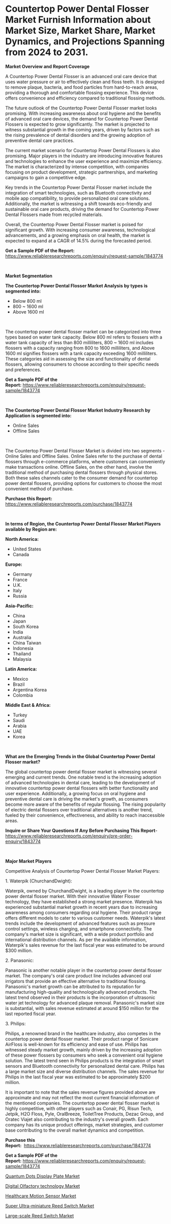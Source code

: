 <p><h1>Countertop Power Dental Flosser Market Furnish Information about Market Size, Market Share, Market Dynamics, and Projections Spanning from 2024 to 2031.</h1></p><p><strong>Market Overview and Report Coverage</strong></p>
<p><p>A Countertop Power Dental Flosser is an advanced oral care device that uses water pressure or air to effectively clean and floss teeth. It is designed to remove plaque, bacteria, and food particles from hard-to-reach areas, providing a thorough and comfortable flossing experience. This device offers convenience and efficiency compared to traditional flossing methods.</p><p>The future outlook of the Countertop Power Dental Flosser market looks promising. With increasing awareness about oral hygiene and the benefits of advanced oral care devices, the demand for Countertop Power Dental Flossers is expected to grow significantly. The market is projected to witness substantial growth in the coming years, driven by factors such as the rising prevalence of dental disorders and the growing adoption of preventive dental care practices.</p><p>The current market scenario for Countertop Power Dental Flossers is also promising. Major players in the industry are introducing innovative features and technologies to enhance the user experience and maximize efficiency. The market is characterized by intense competition, with companies focusing on product development, strategic partnerships, and marketing campaigns to gain a competitive edge.</p><p>Key trends in the Countertop Power Dental Flosser market include the integration of smart technologies, such as Bluetooth connectivity and mobile app compatibility, to provide personalized oral care solutions. Additionally, the market is witnessing a shift towards eco-friendly and sustainable oral care products, driving the demand for Countertop Power Dental Flossers made from recycled materials.</p><p>Overall, the Countertop Power Dental Flosser market is poised for significant growth. With increasing consumer awareness, technological advancements, and a growing emphasis on oral health, the market is expected to expand at a CAGR of 14.5% during the forecasted period.</p></p>
<p><strong>Get a Sample PDF of the Report:</strong> <a href="https://www.reliableresearchreports.com/enquiry/request-sample/1843774">https://www.reliableresearchreports.com/enquiry/request-sample/1843774</a></p>
<p>&nbsp;</p>
<p><strong>Market Segmentation</strong></p>
<p><strong>The Countertop Power Dental Flosser Market Analysis by types is segmented into:</strong></p>
<p><ul><li>Below 800 ml</li><li>800 ~ 1600 ml</li><li>Above 1600 ml</li></ul></p>
<p>&nbsp;</p>
<p><p>The countertop power dental flosser market can be categorized into three types based on water tank capacity. Below 800 ml refers to flossers with a water tank capacity of less than 800 milliliters, 800 ~ 1600 ml includes flossers with a capacity ranging from 800 to 1600 milliliters, and Above 1600 ml signifies flossers with a tank capacity exceeding 1600 milliliters. These categories aid in assessing the size and functionality of dental flossers, allowing consumers to choose according to their specific needs and preferences.</p></p>
<p><strong>Get a Sample PDF of the Report:</strong>&nbsp;<a href="https://www.reliableresearchreports.com/enquiry/request-sample/1843774">https://www.reliableresearchreports.com/enquiry/request-sample/1843774</a></p>
<p>&nbsp;</p>
<p><strong>The Countertop Power Dental Flosser Market Industry Research by Application is segmented into:</strong></p>
<p><ul><li>Online Sales</li><li>Offline Sales</li></ul></p>
<p>&nbsp;</p>
<p><p>The Countertop Power Dental Flosser Market is divided into two segments - Online Sales and Offline Sales. Online Sales refer to the purchase of dental flossers through e-commerce platforms, where customers can conveniently make transactions online. Offline Sales, on the other hand, involve the traditional method of purchasing dental flossers through physical stores. Both these sales channels cater to the consumer demand for countertop power dental flossers, providing options for customers to choose the most convenient method of purchase.</p></p>
<p><strong>Purchase this Report:</strong>&nbsp; <a href="https://www.reliableresearchreports.com/purchase/1843774">https://www.reliableresearchreports.com/purchase/1843774</a></p>
<p>&nbsp;</p>
<p><strong>In terms of Region, the Countertop Power Dental Flosser Market Players available by Region are:</strong></p>
<p>
    <p> <strong> North America: </strong>
        <ul>
            <li>United States</li>
            <li>Canada</li>
        </ul>
        </p> 
    <p> <strong> Europe: </strong>
        <ul>
            <li>Germany</li>
            <li>France</li>
            <li>U.K.</li>
            <li>Italy</li>
            <li>Russia</li>
        </ul>
        </p> 
    <p> <strong> Asia-Pacific: </strong>
        <ul>
            <li>China</li>
            <li>Japan</li>
            <li>South Korea</li>
            <li>India</li>
            <li>Australia</li>
            <li>China Taiwan</li>
            <li>Indonesia</li>
            <li>Thailand</li>
            <li>Malaysia</li>
        </ul>
        </p> 
    <p> <strong> Latin America: </strong>
        <ul>
            <li>Mexico</li>
            <li>Brazil</li>
            <li>Argentina Korea</li>
            <li>Colombia</li>
        </ul>
        </p> 
    <p> <strong> Middle East & Africa: </strong>
        <ul>
            <li>Turkey</li>
            <li>Saudi</li>
            <li>Arabia</li>
            <li>UAE</li>
            <li>Korea</li>
        </ul>
    </p>
    </p>
<p>&nbsp;</p>
<p><strong>What are the Emerging Trends in the Global Countertop Power Dental Flosser market?</strong></p>
<p><p>The global countertop power dental flosser market is witnessing several emerging and current trends. One notable trend is the increasing adoption of advanced technologies in dental care, leading to the development of innovative countertop power dental flossers with better functionality and user experience. Additionally, a growing focus on oral hygiene and preventive dental care is driving the market's growth, as consumers become more aware of the benefits of regular flossing. The rising popularity of electric dental flossers over traditional alternatives is another trend, fueled by their convenience, effectiveness, and ability to reach inaccessible areas.</p></p>
<p><strong>Inquire or Share Your Questions If Any Before Purchasing This Report</strong>- <a href="https://www.reliableresearchreports.com/enquiry/pre-order-enquiry/1843774">https://www.reliableresearchreports.com/enquiry/pre-order-enquiry/1843774</a></p>
<p>&nbsp;</p>
<p><strong>Major Market Players</strong></p>
<p><p>Competitive Analysis of Countertop Power Dental Flosser Market Players:</p><p>1. Waterpik (ChurchandDwight):</p><p>Waterpik, owned by ChurchandDwight, is a leading player in the countertop power dental flosser market. With their innovative Water Flosser technology, they have established a strong market presence. Waterpik has experienced substantial market growth in recent years due to increasing awareness among consumers regarding oral hygiene. Their product range offers different models to cater to various customer needs. Waterpik's latest trends include the development of advanced features such as pressure control settings, wireless charging, and smartphone connectivity. The company's market size is significant, with a wide product portfolio and international distribution channels. As per the available information, Waterpik's sales revenue for the last fiscal year was estimated to be around $300 million.</p><p>2. Panasonic:</p><p>Panasonic is another notable player in the countertop power dental flosser market. The company's oral care product line includes advanced oral irrigators that provide an effective alternative to traditional flossing. Panasonic's market growth can be attributed to its reputation for manufacturing high-quality and technologically advanced products. The latest trend observed in their products is the incorporation of ultrasonic water jet technology for advanced plaque removal. Panasonic's market size is substantial, with sales revenue estimated at around $150 million for the last reported fiscal year.</p><p>3. Philips:</p><p>Philips, a renowned brand in the healthcare industry, also competes in the countertop power dental flosser market. Their product range of Sonicare AirFloss is well-known for its efficiency and ease of use. Philips has witnessed steady market growth, mainly driven by the increasing adoption of these power flossers by consumers who seek a convenient oral hygiene solution. The latest trend seen in Philips products is the integration of smart sensors and Bluetooth connectivity for personalized dental care. Philips has a large market size and diverse distribution channels. The sales revenue for Philips in the last fiscal year was estimated to be approximately $200 million.</p><p>It is important to note that the sales revenue figures provided above are approximate and may not reflect the most current financial information of the mentioned companies. The countertop power dental flosser market is highly competitive, with other players such as Conair, PG, Risun Tech, Jetpik, H2O Floss, Pyle, OralBreeze, ToiletTree Products, Dezac Group, and Oratec Viajet also contributing to the industry's overall growth. Each company has its unique product offerings, market strategies, and customer base contributing to the overall market dynamics and competition.</p></p>
<p><strong>Purchase this Report:</strong>&nbsp;&nbsp;<a href="https://www.reliableresearchreports.com/purchase/1843774">https://www.reliableresearchreports.com/purchase/1843774</a></p>
<p></p>
<p><strong>Get a Sample PDF of the Report:</strong>&nbsp;<a href="https://www.reliableresearchreports.com/enquiry/request-sample/1843774">https://www.reliableresearchreports.com/enquiry/request-sample/1843774</a></p>
<p><p><a href="https://github.com/jonneygiverf/Market-Research-Report-List-2/blob/main/quantum-dots-display-plate-market.md">Quantum Dots Display Plate Market</a></p><p><a href="https://github.com/sndrkn/Market-Research-Report-List-2/blob/main/digital-olfactory-technology-market.md">Digital Olfactory technology Market</a></p><p><a href="https://github.com/melchekhinf/Market-Research-Report-List-2/blob/main/healthcare-motion-sensor-market.md">Healthcare Motion Sensor Market</a></p><p><a href="https://github.com/amae102299/Market-Research-Report-List-2/blob/main/super-ultra-miniature-reed-switch-market.md">Super Ultra-miniature Reed Switch Market</a></p><p><a href="https://github.com/prosalinda88/Market-Research-Report-List-2/blob/main/large-scale-reed-switch-market.md">Large-scale Reed Switch Market</a></p></p>